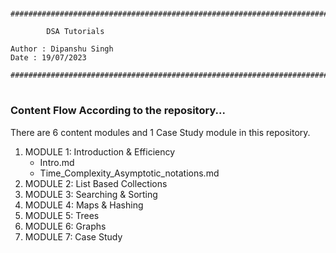 #
	#################################################################################

			DSA Tutorials

	Author : Dipanshu Singh
	Date : 19/07/2023

	#################################################################################
#

### Content Flow According to the repository...

There are 6 content modules and 1 Case Study module in this repository.

1. MODULE 1: Introduction & Efficiency
	- Intro.md
	- Time_Complexity_Asymptotic_notations.md
2. MODULE 2: List Based Collections 
3. MODULE 3: Searching & Sorting
4. MODULE 4: Maps & Hashing
5. MODULE 5: Trees
6. MODULE 6: Graphs
7. MODULE 7: Case Study   